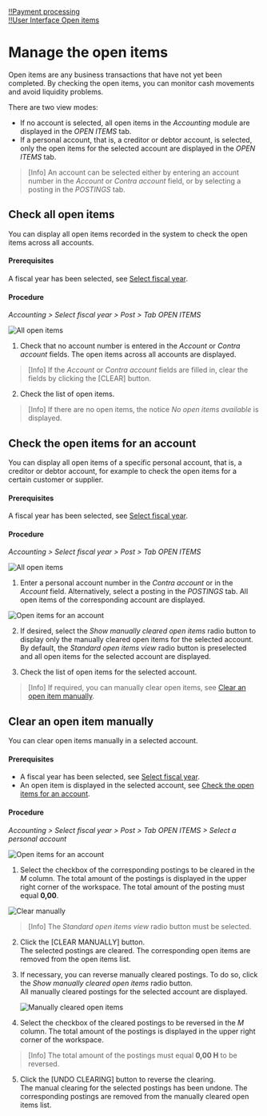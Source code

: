 [!!Payment processing](RetailSuiteBanking)  
[!!User Interface Open items](../UserInterface/01d_OpenItems.md)  


# Manage the open items

Open items are any business transactions that have not yet been completed. By checking the open items, you can monitor cash movements and avoid liquidity problems.

There are two view modes:

- If no account is selected, all open items in the *Accounting* module are displayed in the *OPEN ITEMS* tab.
- If a personal account, that is, a creditor or debtor account, is selected, only the open items for the selected account are displayed in the *OPEN ITEMS* tab.

> [Info] An account can be selected either by entering an account number in the *Account* or *Contra account* field, or by selecting a posting in the *POSTINGS* tab.  


## Check all open items

You can display all open items recorded in the system to check the open items across all accounts.

#### Prerequisites

A fiscal year has been selected, see [Select fiscal year](./01_SelectFiscalYear.md).

#### Procedure

*Accounting > Select fiscal year > Post > Tab OPEN ITEMS*

![All open items](../../Assets/Screenshots/RetailSuiteAccounting/Book/OpenItems/AllOpenItems.png "[All open items]")

1. Check that no account number is entered in the *Account* or *Contra account* fields.
The open items across all accounts are displayed.

 > [Info] If the *Account* or *Contra account* fields are filled in, clear the fields by clicking the [CLEAR] button.

2. Check the list of open items.

 > [Info] If there are no open items, the notice *No open items available* is displayed.


## Check the open items for an account

You can display all open items of a specific personal account, that is, a creditor or debtor account, for example to check the open items for a certain customer or supplier.

#### Prerequisites

A fiscal year has been selected, see [Select fiscal year](./01_SelectFiscalYear.md).

#### Procedure

*Accounting > Select fiscal year > Post > Tab OPEN ITEMS*

![All open items](../../Assets/Screenshots/RetailSuiteAccounting/Book/OpenItems/AllOpenItems.png "[All open items]")

1. Enter a personal account number in the *Contra account* or in the *Account* field. Alternatively, select a posting in the *POSTINGS* tab.
All open items of the corresponding account are displayed.  

  ![Open items for an account](../../Assets/Screenshots/RetailSuiteAccounting/Book/OpenItems/OpenItemsAccount.png "[Open items for an account]")

2. If desired, select the *Show manually cleared open items* radio button to display only the manually cleared open items for the selected account. By default, the *Standard open items view* radio button is preselected and all open items for the selected account are displayed.

3. Check the list of open items for the selected account.

 > [Info] If required, you can manually clear open items, see [Clear an open item manually](#clear-an-open-item-manually).


## Clear an open item manually

You can clear open items manually in a selected account.

#### Prerequisites

- A fiscal year has been selected, see [Select fiscal year](./01_SelectFiscalYear.md).
- An open item is displayed in the selected account, see [Check the open items for an account](#check-the-open-items-for-an-account).

#### Procedure

*Accounting > Select fiscal year > Post > Tab OPEN ITEMS > Select a personal account*

![Open items for an account](../../Assets/Screenshots/RetailSuiteAccounting/Book/OpenItems/OpenItemsAccount.png "[Open items for an account]")

1. Select the checkbox of the corresponding postings to be cleared in the *M* column.
The total amount of the postings is displayed in the upper right corner of the workspace. The total amount of the posting must equal **0,00**.

  ![Clear manually](../../Assets/Screenshots/RetailSuiteAccounting/Book/OpenItems/ClearManually.png "[Clear manually]")

  > [Info] The *Standard open items view* radio button must be selected.

2. Click the [CLEAR MANUALLY] button.  
The selected postings are cleared. The corresponding open items are removed from the open items list.

3. If necessary, you can reverse manually cleared postings. To do so, click the *Show manually cleared open items* radio button.   
All manually cleared postings for the selected account are displayed.

   ![Manually cleared open items](../../Assets/Screenshots/RetailSuiteAccounting/Book/OpenItems/ManuallyClearedOPOS.png "[Manually cleared open items]")

4. Select the checkbox of the cleared postings to be reversed in the *M* column.
The total amount of the postings is displayed in the upper right corner of the workspace.

  > [Info] The total amount of the postings must equal **0,00 H** to be reversed.

5. Click the [UNDO CLEARING] button to reverse the clearing.  
The manual clearing for the selected postings has been undone. The corresponding postings are removed from the manually cleared open items list.
